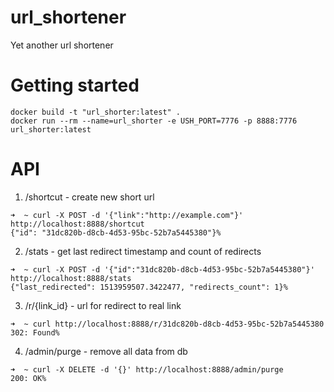 # url_shortener
Yet another url shortener

# Getting started
```
docker build -t "url_shorter:latest" .
docker run --rm --name=url_shorter -e USH_PORT=7776 -p 8888:7776 url_shorter:latest
```

# API
1. /shortcut - create new short url
```
➜  ~ curl -X POST -d '{"link":"http://example.com"}' http://localhost:8888/shortcut
{"id": "31dc820b-d8cb-4d53-95bc-52b7a5445380"}% 
```
2. /stats - get last redirect timestamp and count of redirects
```
➜  ~ curl -X POST -d '{"id":"31dc820b-d8cb-4d53-95bc-52b7a5445380"}' http://localhost:8888/stats
{"last_redirected": 1513959507.3422477, "redirects_count": 1}%  
```
3. /r/{link_id} - url for redirect to real link
```
➜  ~ curl http://localhost:8888/r/31dc820b-d8cb-4d53-95bc-52b7a5445380
302: Found% 
```
4. /admin/purge - remove all data from db
```
➜  ~ curl -X DELETE -d '{}' http://localhost:8888/admin/purge
200: OK%
```
